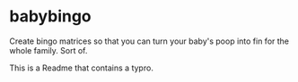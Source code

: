 # babybingo
Create bingo matrices so that you can turn your baby's poop into fin for the whole family. Sort of.

This is a Readme that contains a typro.
